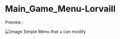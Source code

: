 # Main_Game_Menu-Lorvaill

Preview  :

![image](https://user-images.githubusercontent.com/96297088/205670364-6b9625da-d273-40f4-990b-910c23c948c8.png)
Simple Menu that u can modify
